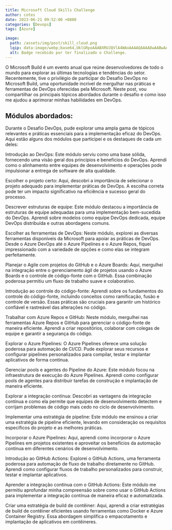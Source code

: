 ```yaml
---
title: Microsoft Cloud Skills Challenge 
author: cotes
date: 2023-06-21 09:52:00 +0800
categories: [Devops]
tags: [Azure]

image:
  path: /assets/img/post/skill_cloud.png
  lqip: data:image/webp;base64,UklGRpoAAABXRUJQVlA4WAoAAAAQAAAADwAABwAAQUxQSDIAAAARL0AmbZurmr57yyIiqE8oiG0bejIYEQTgqiDA9vqnsUSI6H+oAERp2HZ65qP/VIAWAFZQOCBCAAAA8AEAnQEqEAAIAAVAfCWkAALp8sF8rgRgAP7o9FDvMCkMde9PK7euH5M1m6VWoDXf2FkP3BqV0ZYbO6NA/VFIAAAA
  alt: Badge recebido por ter finalizado o Challenge.
---
```




O Microsoft Build é um evento anual que reúne desenvolvedores de todo o mundo para explorar as últimas tecnologias e tendências do setor. Recentemente, tive o privilégio de participar do Desafio DevOps no Microsoft Build, uma oportunidade incrível de mergulhar nas práticas e ferramentas de DevOps oferecidas pela Microsoft. Neste post, vou compartilhar os principais tópicos abordados durante o desafio e como isso me ajudou a aprimorar minhas habilidades em DevOps.
## Módulos abordados:
Durante o Desafio DevOps, pude explorar uma ampla gama de tópicos relevantes e práticas essenciais para a implementação eficaz do DevOps. Aqui estão alguns dos módulos que participei e os destaques de cada um deles:

Introdução ao DevOps: Este módulo serviu como uma base sólida, fornecendo uma visão geral dos princípios e benefícios do DevOps. Aprendi como o alinhamento entre equipes de desenvolvimento e operações pode impulsionar a entrega de software de alta qualidade.

Escolher o projeto certo: Aqui, descobri a importância de selecionar o projeto adequado para implementar práticas de DevOps. A escolha correta pode ter um impacto significativo na eficiência e sucesso geral do processo.

Descrever estruturas de equipe: Este módulo destacou a importância de estruturas de equipe adequadas para uma implementação bem-sucedida do DevOps. Aprendi sobre modelos como equipe DevOps dedicada, equipe DevOps distribuída e outras abordagens comuns.

Escolher as ferramentas de DevOps: Neste módulo, explorei as diversas ferramentas disponíveis da Microsoft para apoiar as práticas de DevOps. Desde o Azure DevOps até o Azure Pipelines e o Azure Repos, fiquei impressionado com a variedade de opções e como elas se integram perfeitamente.

Planejar o Agile com projetos do GitHub e o Azure Boards: Aqui, mergulhei na integração entre o gerenciamento ágil de projetos usando o Azure Boards e o controle de código-fonte com o GitHub. Essa combinação poderosa permitiu um fluxo de trabalho suave e colaborativo.

Introdução ao controle do código-fonte: Aprendi sobre os fundamentos do controle do código-fonte, incluindo conceitos como ramificação, fusão e controle de versão. Essas práticas são cruciais para garantir um histórico confiável e rastreável das alterações no código.

Trabalhar com Azure Repos e GitHub: Neste módulo, mergulhei nas ferramentas Azure Repos e GitHub para gerenciar o código-fonte de maneira eficiente. Aprendi a criar repositórios, colaborar com colegas de equipe e garantir a segurança do código.

Explorar o Azure Pipelines: O Azure Pipelines oferece uma solução poderosa para automação de CI/CD. Pude explorar seus recursos e configurar pipelines personalizados para compilar, testar e implantar aplicativos de forma contínua.

Gerenciar pools e agentes do Pipeline do Azure: Este módulo focou na infraestrutura de execução do Azure Pipelines. Aprendi como configurar pools de agentes para distribuir tarefas de construção e implantação de maneira eficiente.

Explorar a integração contínua: Descobri as vantagens da integração contínua e como ela permite que equipes de desenvolvimento detectem e corrijam problemas de código mais cedo no ciclo de desenvolvimento.

Implementar uma estratégia de pipeline: Este módulo me ensinou a criar uma estratégia de pipeline eficiente, levando em consideração os requisitos específicos do projeto e as melhores práticas.

Incorporar o Azure Pipelines: Aqui, aprendi como incorporar o Azure Pipelines em projetos existentes e aproveitar os benefícios da automação contínua em diferentes cenários de desenvolvimento.

Introdução ao GitHub Actions: Explorei o GitHub Actions, uma ferramenta poderosa para automação de fluxo de trabalho diretamente no GitHub. Aprendi como configurar fluxos de trabalho personalizados para construir, testar e implantar aplicativos.

Aprender a integração contínua com o GitHub Actions: Este módulo me permitiu aprofundar minha compreensão sobre como usar o GitHub Actions para implementar a integração contínua de maneira eficaz e automatizada.

Criar uma estratégia de build de contêiner: Aqui, aprendi a criar estratégias de build de contêiner eficientes usando ferramentas como Docker e Azure Container Registry. Essa abordagem simplifica o empacotamento e implantação de aplicativos em contêineres.

